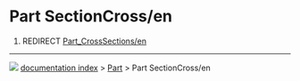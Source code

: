# Part SectionCross/en
1.  REDIRECT [Part_CrossSections/en](Part_CrossSections/en.md)



---
![](images/Right_arrow.png) [documentation index](../README.md) > [Part](Part_Workbench.md) > Part SectionCross/en
